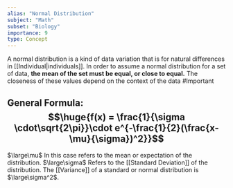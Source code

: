 ```yaml
---
alias: "Normal Distribution"
subject: "Math"
subset: "Biology"
importance: 9
type: Concept
---
```

A normal distribution is a kind of data variation that is for natural differences in [[Individual|individuals]]. In order to assume a normal distribution for a set of data, **the mean of the set must be equal, or close to equal.** The closeness of these values depend on the context of the data #Important 

## General Formula: $$\huge{f(x) = \frac{1}{\sigma \cdot\sqrt{2\pi}}\cdot e^{-\frac{1}{2}(\frac{x-\mu}{\sigma})^2}}$$
$\large\mu$ In this case refers to the mean or expectation of the distribution.
$\large\sigma$ Refers to the [[Standard Deviation]] of the distribution.
The [[Variance]] of a standard or normal distribution is $\large\sigma^2$.
